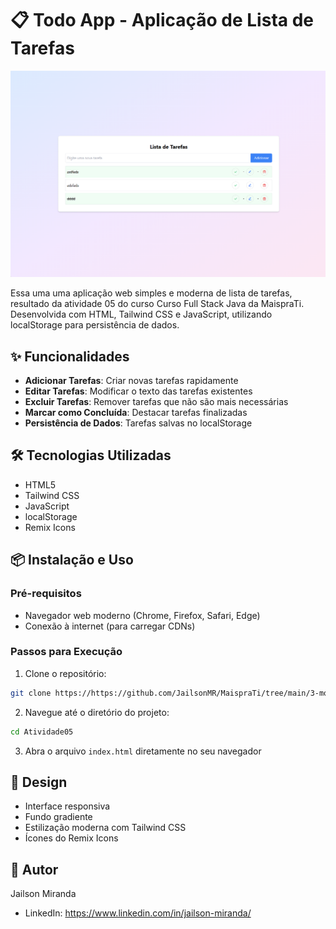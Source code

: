 # 📋 Todo App - Aplicação de Lista de Tarefas

![alt text](image.png)

Essa uma uma aplicação web simples e moderna de lista de tarefas, resultado da atividade 05 do curso Curso Full Stack Java da MaispraTi.
Desenvolvida com HTML, Tailwind CSS e JavaScript, utilizando localStorage para persistência de dados.


## ✨ Funcionalidades

- **Adicionar Tarefas**: Criar novas tarefas rapidamente
- **Editar Tarefas**: Modificar o texto das tarefas existentes
- **Excluir Tarefas**: Remover tarefas que não são mais necessárias
- **Marcar como Concluída**: Destacar tarefas finalizadas
- **Persistência de Dados**: Tarefas salvas no localStorage

## 🛠️ Tecnologias Utilizadas

- HTML5
- Tailwind CSS
- JavaScript
- localStorage
- Remix Icons

## 📦 Instalação e Uso

### Pré-requisitos

- Navegador web moderno (Chrome, Firefox, Safari, Edge)
- Conexão à internet (para carregar CDNs)

### Passos para Execução

1. Clone o repositório:
```bash
git clone https://https://github.com/JailsonMR/MaispraTi/tree/main/3-module03/Atividade05.git
```

2. Navegue até o diretório do projeto:
```bash
cd Atividade05
```

3. Abra o arquivo `index.html` diretamente no seu navegador


## 🎨 Design

- Interface responsiva
- Fundo gradiente
- Estilização moderna com Tailwind CSS
- Ícones do Remix Icons


## 🌟 Autor

Jailson Miranda
- LinkedIn: https://www.linkedin.com/in/jailson-miranda/